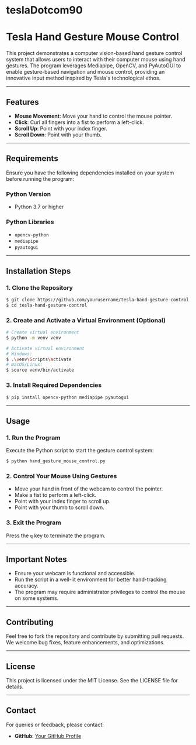 # teslaDotcom90
# Tesla Hand Gesture Mouse Control

This project demonstrates a computer vision-based hand gesture control system that allows users to interact with their computer mouse using hand gestures. The program leverages Mediapipe, OpenCV, and PyAutoGUI to enable gesture-based navigation and mouse control, providing an innovative input method inspired by Tesla's technological ethos.

---

## Features
- **Mouse Movement**: Move your hand to control the mouse pointer.
- **Click**: Curl all fingers into a fist to perform a left-click.
- **Scroll Up**: Point with your index finger.
- **Scroll Down**: Point with your thumb.

---

## Requirements
Ensure you have the following dependencies installed on your system before running the program:

### Python Version
- Python 3.7 or higher

### Python Libraries
- `opencv-python`
- `mediapipe`
- `pyautogui`

---

## Installation Steps

### 1. Clone the Repository
```bash
$ git clone https://github.com/yourusername/tesla-hand-gesture-control.git
$ cd tesla-hand-gesture-control
```

### 2. Create and Activate a Virtual Environment (Optional)
```bash
# Create virtual environment
$ python -m venv venv

# Activate virtual environment
# Windows:
$ .\venv\Scripts\activate
# macOS/Linux:
$ source venv/bin/activate
```

### 3. Install Required Dependencies
```bash
$ pip install opencv-python mediapipe pyautogui
```

---

## Usage

### 1. Run the Program
Execute the Python script to start the gesture control system:
```bash
$ python hand_gesture_mouse_control.py
```

### 2. Control Your Mouse Using Gestures
- Move your hand in front of the webcam to control the pointer.
- Make a fist to perform a left-click.
- Point with your index finger to scroll up.
- Point with your thumb to scroll down.

### 3. Exit the Program
Press the `q` key to terminate the program.

---

## Important Notes
- Ensure your webcam is functional and accessible.
- Run the script in a well-lit environment for better hand-tracking accuracy.
- The program may require administrator privileges to control the mouse on some systems.

---

## Contributing
Feel free to fork the repository and contribute by submitting pull requests. We welcome bug fixes, feature enhancements, and optimizations.

---

## License
This project is licensed under the MIT License. See the LICENSE file for details.

---

## Contact
For queries or feedback, please contact:
- **GitHub**: [Your GitHub Profile](https://github.com/shonology)


